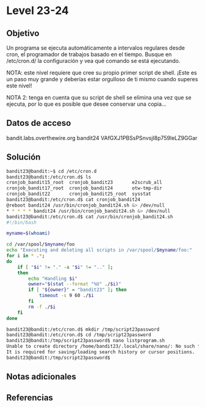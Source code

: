 # Level 23-24
## Objetivo
Un programa se ejecuta automáticamente a intervalos regulares desde cron, el programador de trabajos basado en el tiempo. Busque en /etc/cron.d/ la configuración y vea qué comando se está ejecutando.

NOTA: este nivel requiere que cree su propio primer script de shell. ¡Este es un paso muy grande y deberías estar orgulloso de ti mismo cuando superes este nivel!

NOTA 2: tenga en cuenta que su script de shell se elimina una vez que se ejecuta, por lo que es posible que desee conservar una copia...

## Datos de acceso
bandit.labs.overthewire.org
bandit24
VAfGXJ1PBSsPSnvsjI8p759leLZ9GGar

## Solución
``` bash
bandit23@bandit:~$ cd /etc/cron.d
bandit23@bandit:/etc/cron.d$ ls
cronjob_bandit15_root  cronjob_bandit23       e2scrub_all
cronjob_bandit17_root  cronjob_bandit24       otw-tmp-dir
cronjob_bandit22       cronjob_bandit25_root  sysstat
bandit23@bandit:/etc/cron.d$ cat cronjob_bandit24
@reboot bandit24 /usr/bin/cronjob_bandit24.sh &> /dev/null
* * * * * bandit24 /usr/bin/cronjob_bandit24.sh &> /dev/null
bandit23@bandit:/etc/cron.d$ cat /usr/bin/cronjob_bandit24.sh
#!/bin/bash

myname=$(whoami)

cd /var/spool/$myname/foo
echo "Executing and deleting all scripts in /var/spool/$myname/foo:"
for i in * .*;
do
    if [ "$i" != "." -a "$i" != ".." ];
    then
        echo "Handling $i"
        owner="$(stat --format "%U" ./$i)"
        if [ "${owner}" = "bandit23" ]; then
            timeout -s 9 60 ./$i
        fi
        rm -f ./$i
    fi
done

bandit23@bandit:/etc/cron.d$ mkdir /tmp/script23password
bandit23@bandit:/etc/cron.d$ cd /tmp/script23password
bandit23@bandit:/tmp/script23password$ nano listprogram.sh
Unable to create directory /home/bandit23/.local/share/nano/: No such file or directory
It is required for saving/loading search history or cursor positions.
bandit23@bandit:/tmp/script23password$ 

```

## Notas adicionales

## Referencias